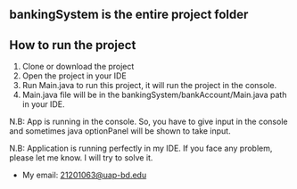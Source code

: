 ## bankingSystem is the entire project folder

## How to run the project

1. Clone or download the project
2. Open the project in your IDE
3. Run Main.java to run this project, it will run the project in the console.
4. Main.java file will be in the bankingSystem/bankAccount/Main.java path in your IDE.

N.B: App is running in the console. So, you have to give input in the console and sometimes java optionPanel will be shown to take input.

N.B: Application is running perfectly in my IDE. If you face any problem, please let me know. I will try to solve it.

- My email: 21201063@uap-bd.edu
